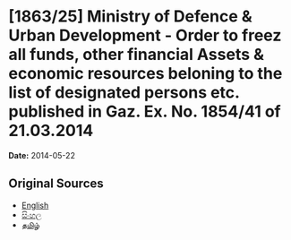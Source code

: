 # [1863/25] Ministry of Defence & Urban Development - Order to freez all funds, other financial Assets & economic resources beloning to the list of designated persons etc. published in Gaz. Ex. No. 1854/41 of 21.03.2014

**Date:** 2014-05-22

## Original Sources

- [English](https://documents.gov.lk/view/extra-gazettes/2014/5/1863-25_E.pdf)
- [සිංහල](https://documents.gov.lk/view/extra-gazettes/2014/5/1863-25_S.pdf)
- [தமிழ்](https://documents.gov.lk/view/extra-gazettes/2014/5/1863-25_T.pdf)
